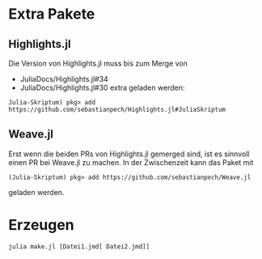 # Extra Pakete
## Highlights.jl

Die Version von Highlights.jl muss bis zum Merge von 
- JuliaDocs/Highlights.jl#34
- JuliaDocs/Highlights.jl#30
extra geladen werden:

```
Julia-Skriptum) pkg> add https://github.com/sebastianpech/Highlights.jl#JuliaSkriptum
```

## Weave.jl
Erst wenn die beiden PRs von Highlights.jl gemerged sind, ist es sinnvoll einen PR bei
Weave.jl zu machen. In der Zwischenzeit kann das Paket mit

```
(Julia-Skriptum) pkg> add https://github.com/sebastianpech/Weave.jl
```

geladen werden.

# Erzeugen

```
julia make.jl [Datei1.jmd[ Datei2.jmd]]
```
